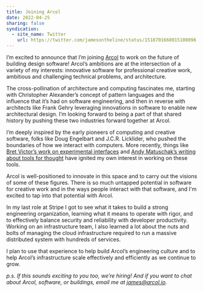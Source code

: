```yaml
---
title: Joining Arcol
date: 2022-04-25
sharing: false
syndication:
  - site_name: Twitter
    url: https://twitter.com/jamesontheline/status/1518701668015108096
---
```


I’m excited to announce that I’m joining [Arcol](https://arcol.io) to work on the future of building design software! Arcol’s ambitions are at the intersection of a variety of my interests: innovative software for professional creative work, ambitious and challenging technical problems, and architecture.

The cross-pollination of architecture and computing fascinates me, starting with Christopher Alexander’s concept of pattern languages and the influence that it’s had on software engineering, and then in reverse with architects like Frank Gehry leveraging innovations in software to enable new architectural design. I’m looking forward to being a part of that shared history by pushing these two industries forward together at Arcol.

I’m deeply inspired by the early pioneers of computing and creative software, folks like Doug Engelbart and J.C.R. Licklider, who pushed the boundaries of how we interact with computers. More recently, things like [Bret Victor’s work on experimental interfaces](https://worrydream.com/) and [Andy Matuschak’s writing about tools for thought](https://numinous.productions/ttft/) have ignited my own interest in working on these tools.

Arcol is well-positioned to innovate in this space and to carry out the visions of some of these figures. There is so much untapped potential in software for creative work and in the ways people interact with that software, and I'm excited to tap into that potential with Arcol.

In my last role at Stripe I got to see what it takes to build a strong engineering organization, learning what it means to operate with rigor, and to effectively balance security and reliability with developer productivity. Working on an infrastructure team, I also learned a lot about the nuts and bolts of managing the cloud infrastructure required to run a massive distributed system with hundreds of services.

I plan to use that experience to help build Arcol’s engineering culture and to help Arcol’s infrastructure scale effectively and efficiently as we continue to grow.

_p.s. If this sounds exciting to you too, we’re hiring! And if you want to chat about Arcol, software, or buildings, email me at [james@arcol.io](mailto:james@arcol.io)._
